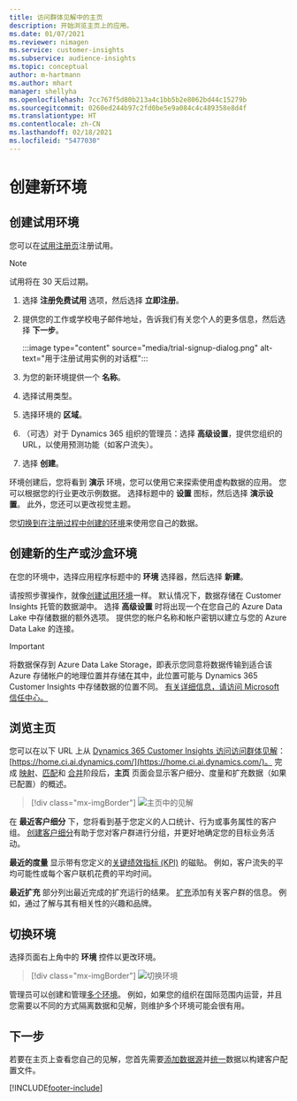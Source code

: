 ```yaml
---
title: 访问群体见解中的主页
description: 开始浏览主页上的应用。
ms.date: 01/07/2021
ms.reviewer: nimagen
ms.service: customer-insights
ms.subservice: audience-insights
ms.topic: conceptual
author: m-hartmann
ms.author: mhart
manager: shellyha
ms.openlocfilehash: 7cc767f5d80b213a4c1bb5b2e8062bd44c15279b
ms.sourcegitcommit: 0260ed244b97c2fd0be5e9a084c4c489358e8d4f
ms.translationtype: HT
ms.contentlocale: zh-CN
ms.lasthandoff: 02/18/2021
ms.locfileid: "5477030"
---
```

# <a name="create-a-new-environment"></a>创建新环境

## <a name="create-a-trial-environment"></a>创建试用环境

您可以在[试用注册页](https://dynamics.microsoft.com/get-started/free-trial/?appname=customerinsights)注册试用。 

> [!NOTE]
> 试用将在 30 天后过期。

1. 选择 **注册免费试用** 选项，然后选择 **立即注册**。

1. 提供您的工作或学校电子邮件地址，告诉我们有关您个人的更多信息，然后选择 **下一步**。

   :::image type="content" source="media/trial-signup-dialog.png" alt-text="用于注册试用实例的对话框":::

1. 为您的新环境提供一个 **名称**。 

1. 选择试用类型。

1. 选择环境的 **区域**。

1. （可选）对于 Dynamics 365 组织的管理员：选择 **高级设置**，提供您组织的 URL，以使用预测功能（如客户流失）。

1. 选择 **创建**。 

环境创建后，您将看到 **演示** 环境，您可以使用它来探索使用虚构数据的应用。 您可以根据您的行业更改示例数据。 选择标题中的 **设置** 图标，然后选择 **演示设置**。 此外，您还可以更改视觉主题。 

您[切换到在注册过程中创建的环境](#switch-environments)来使用您自己的数据。

## <a name="create-a-new-production-or-sandbox-environment"></a>创建新的生产或沙盒环境

在您的环境中，选择应用程序标题中的 **环境** 选择器，然后选择 **新建**。

请按照步骤操作，就像[创建试用环境](#create-a-trial-environment)一样。 默认情况下，数据存储在 Customer Insights 托管的数据湖中。 选择 **高级设置** 时将出现一个在您自己的 Azure Data Lake 中存储数据的额外选项。 提供您的帐户名称和帐户密钥以建立与您的 Azure Data Lake 的连接。 

> [!IMPORTANT]
> 将数据保存到 Azure Data Lake Storage，即表示您同意将数据传输到适合该 Azure 存储帐户的地理位置并存储在其中，此位置可能与 Dynamics 365 Customer Insights 中存储数据的位置不同。 [有关详细信息，请访问 Microsoft 信任中心。](https://www.microsoft.com/trust-center)

## <a name="explore-the-home-page"></a>浏览主页

您可以在以下 URL 上从 [Dynamics 365 Customer Insights 访问访问群体见解](https://home.ci.ai.dynamics.com/)：[https://home.ci.ai.dynamics.com/](https://home.ci.ai.dynamics.com/)。
完成 [映射](map-entities.md)、[匹配](match-entities.md)和 [合并](merge-entities.md)阶段后，**主页** 页面会显示客户细分、度量和扩充数据（如果已配置）的概述。

> [!div class="mx-imgBorder"] 
> ![主页中的见解](media/home-page-insights.png "主页中的见解")

在 **最近客户细分** 下，您将看到基于您定义的人口统计、行为或事务属性的客户组。 [创建客户细分](segments.md)有助于您对客户群进行分组，并更好地确定您的目标业务活动。

**最近的度量** 显示带有您定义的[关键绩效指标 (KPI)](measures.md) 的磁贴。 例如，客户流失的平均可能性或每个客户联机花费的平均时间。

**最近扩充** 部分列出最近完成的扩充运行的结果。 [扩充](enrichment-hub.md)添加有关客户群的信息。 例如，通过了解与其有相关性的兴趣和品牌。

## <a name="switch-environments"></a>切换环境

选择页面右上角中的 **环境** 控件以更改环境。

> [!div class="mx-imgBorder"] 
> ![切换环境](media/home-page-environment-switcher.png "切换环境")

管理员可以创建和管理[多个环境](manage-environments.md)。 例如，如果您的组织在国际范围内运营，并且您需要以不同的方式隔离数据和见解，则维护多个环境可能会很有用。

## <a name="next-step"></a>下一步

若要在主页上查看您自己的见解，您首先需要[添加数据源](data-sources.md)并[统一](data-unification.md)数据以构建客户配置文件。


[!INCLUDE[footer-include](../includes/footer-banner.md)]